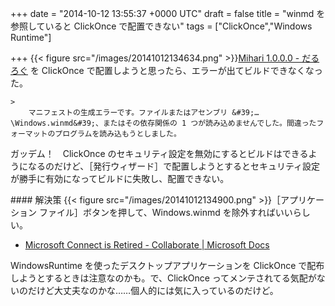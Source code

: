 
+++
date = "2014-10-12 13:55:37 +0000 UTC"
draft = false
title = "winmd を参照していると ClickOnce で配置できない"
tags = ["ClickOnce","Windows Runtime"]

+++
{{< figure src="/images/20141012134634.png"  >}}<a href="https://blog.daruyanagi.jp/entry/2014/10/12/133551">Mihari 1.0.0.0 - だるろぐ</a> を ClickOnce で配置しようと思ったら、エラーが出てビルドできなくなった。

    >
        マニフェストの生成エラーです。ファイルまたはアセンブリ &#39;…\Windows.winmd&#39;、またはその依存関係の 1 つが読み込めませんでした。間違ったフォーマットのプログラムを読み込もうとしました。

    
ガッデム！　ClickOnce のセキュリティ設定を無効にするとビルドはできるようになるのだけど、［発行ウィザード］で配置しようとするとセキュリティ設定が勝手に有効になってビルドに失敗し、配置できない。

<div class="section">
    #### 解決策
    {{< figure src="/images/20141012134900.png"  >}}［アプリケーション ファイル］ボタンを押して、Windows.winmd を除外すればいいらしい。

<ul>
<li><a href="https://connect.microsoft.com/VisualStudio/feedback/details/874199/clickonce-resolvemanifestfiles-task-failed-when-using-windows-runtime">Microsoft Connect is Retired - Collaborate | Microsoft Docs</a></li>
</ul>WindowsRuntime を使ったデスクトップアプリケーションを ClickOnce で配布しようとするときは注意なのかも。で、ClickOnce ってメンテされてる気配がないのだけど大丈夫なのかな……個人的には気に入っているのだけど。

</div>

